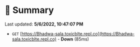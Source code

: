 # 📖 Summary
Last updated: **5/6/2022, 10:47:07 PM**

- `GET` [https://Bhadwa-sala.toxicblte.repl.co](https://Bhadwa-sala.toxicblte.repl.co) - **Down** (85ms)
